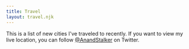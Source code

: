 ```yaml
---
title: Travel
layout: travel.njk
---
```


This is a list of new cities I've traveled to recently. If you want to view my live location, you can follow [@AnandStalker](https://twitter.com/AnandStalker) on Twitter.
